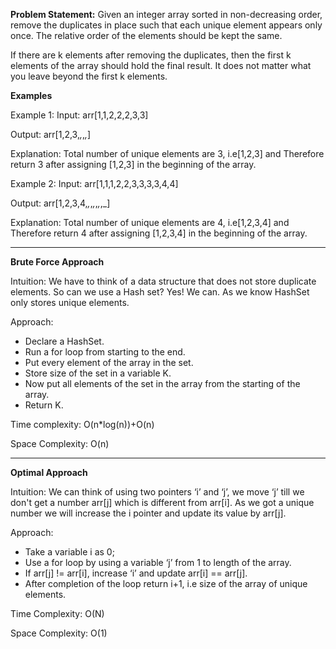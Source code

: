 **Problem Statement:** Given an integer array sorted in non-decreasing order, remove the duplicates in place such that each unique element appears only once. The relative order of the elements should be kept the same.

If there are k elements after removing the duplicates, then the first k elements of the array should hold the final result. It does not matter what you leave beyond the first k elements.

**Examples**

Example 1:
Input:
arr[1,1,2,2,2,3,3]

Output:
arr[1,2,3,_,_,_,_]

Explanation:
Total number of unique elements are 3, i.e[1,2,3] and Therefore return 3 after assigning [1,2,3] in the beginning of the array.

Example 2:
Input:
arr[1,1,1,2,2,3,3,3,3,4,4]

Output:
arr[1,2,3,4,_,_,_,_,_,_,_]

Explanation:
Total number of unique elements are 4, i.e[1,2,3,4] and Therefore return 4 after assigning [1,2,3,4] in the beginning of the array.

----------------------------------------------------------------------------------------

**Brute Force Approach**

Intuition: We have to think of a data structure that does not store duplicate elements. So can we use a Hash set? Yes! We can. As we know HashSet only stores unique elements.

Approach:

- Declare a HashSet.
- Run a for loop from starting to the end.
- Put every element of the array in the set.
- Store size of the set in a variable K.
- Now put all elements of the set in the array from the starting of the array.
- Return K.

Time complexity: O(n*log(n))+O(n)

Space Complexity: O(n) 

-----------------------------------------------------------------------------------------

**Optimal Approach**

Intuition: We can think of using two pointers ‘i’ and ‘j’, we move ‘j’ till we don't get a number arr[j] which is different from arr[i]. As we got a unique number we will increase the i pointer and update its value by arr[j]. 

Approach:

- Take a variable i as 0;
- Use a for loop by using a variable ‘j’ from 1 to length of the array.
- If arr[j] != arr[i], increase ‘i’ and update arr[i] == arr[j].
- After completion of the loop return i+1, i.e size of the array of unique elements.

Time Complexity: O(N)

Space Complexity: O(1)